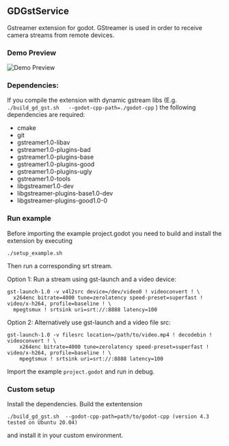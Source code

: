 ## GDGstService

Gstreamer extension for godot. GStreamer is used in order to receive camera streams from remote devices.

### Demo Preview

![Demo Preview](demo.gif)

### Dependencies:

If you compile the extension with dynamic gstream libs (E.g. `./build_gd_gst.sh  
--godot-cpp-path=./godot-cpp` ) the following dependencies are required:

  - cmake 
  - git
  - gstreamer1.0-libav
  - gstreamer1.0-plugins-bad
  - gstreamer1.0-plugins-base
  - gstreamer1.0-plugins-good
  - gstreamer1.0-plugins-ugly
  - gstreamer1.0-tools 
  - libgstreamer1.0-dev
  - libgstreamer-plugins-base1.0-dev
  - libgstreamer-plugins-good1.0-0

### Run example
Before importing the example project.godot you need to build and install the extension by executing

    ./setup_example.sh

Then run a corresponding srt stream.

Option 1: Run a stream using gst-launch and a video device:

    gst-launch-1.0 -v v4l2src device=/dev/video0 ! videoconvert ! \
      x264enc bitrate=4000 tune=zerolatency speed-preset=superfast ! video/x-h264, profile=baseline ! \
      mpegtsmux ! srtsink uri=srt://:8888 latency=100

Option 2: Alternatively use gst-launch and a video file src:

    gst-launch-1.0 -v filesrc location=/path/to/video.mp4 ! decodebin ! videoconvert ! \
        x264enc bitrate=4000 tune=zerolatency speed-preset=superfast ! video/x-h264, profile=baseline ! \
        mpegtsmux ! srtsink uri=srt://:8888 latency=100 

Import the example `project.godot` and run in debug.

### Custom setup
Install the dependencies. Build the extentension 
    
    ./build_gd_gst.sh  --godot-cpp-path=path/to/godot-cpp (version 4.3 tested on Ubuntu 20.04) 

and install it in your custom environment.
